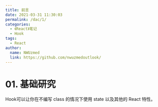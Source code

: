 ```yaml
---
title: 前言
date: 2021-03-31 11:30:03
permalink: /dac/1/
categories: 
  - 《React》笔记
  - Hook
tags: 
  - React
author: 
  name: NWUzmed
  link: https://github.com/nwuzmedoutlook/
---
```

# 01. 基础研究

Hook可以让你在不编写 class 的情况下使用 state 以及其他的 React 特性。
